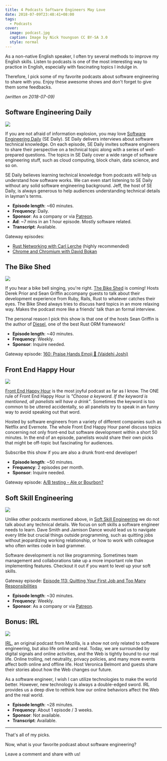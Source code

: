```yaml
---
title: 4 Podcasts Software Engineers May Love
date: 2018-07-09T23:48:41+08:00
tags:
  - Podcasts
cover:
  image: podcast.jpg
  caption: Image by Nick Youngson CC BY-SA 3.0
  style: normal
---
```


As a non-native English speaker, I often try several methods to improve my English skills. Listen to podcasts is one of the most interesting way to practice in English, especially with fascinating topics I indulge in.

Therefore, I pick some of my favorite podcasts about software engineering to share with you. Enjoy these awesome shows and don't forget to give them some feedbacks.

_(written on 2018-07-09)_

## Software Engineering Daily

[![](https://is1-ssl.mzstatic.com/image/thumb/Music62/v4/6e/3a/7f/6e3a7f2d-b42a-fddd-8761-f2bc316d20b9/source/200x200bb.jpg)][sedaily]

If you are not afraid of information explosion, you may love [Software Engineering Daily][sedaily] (SE Daily). SE Daily delivers interviews about software technical knowledge. On each episode, SE Daily invites software engineers to share their perspective on a technical topic along with a series of well-prepared questions. The topics in SE Daily cover a wide range of software engineering stuff, such as cloud computing, block chain, data science, and so on.

SE Daily believes learning technical knowledge from podcasts will help us understand how software works. We can even start listening to SE Daily without any solid software engineering background. Jeff, the host of SE Daily, is always generous to help audiences understanding technical details in layman's terms.

- **Episode length**: ~60 minutes.
- **Frequency**: Daily.
- **Sponsor**: As a company or via [Patreon](https://www.patreon.com/user?u=4173731).
- **Ad**: ~7 mins in an 1 hour episode. Mostly software related.
- **Transcript**: Available.

Gateway episodes:

- [Rust Networking with Carl Lerche](https://softwareengineeringdaily.com/2018/06/19/rust-networking-with-carl-lerche/) (highly recommended)
- [Chrome and Chromium with David Bokan](https://softwareengineeringdaily.com/2018/06/28/chrome-and-chromium-with-david-bokan/)

[sedaily]: https://softwareengineeringdaily.com/

## The Bike Shed

[![](https://is2-ssl.mzstatic.com/image/thumb/Music118/v4/b0/76/fd/b076fd6a-dc35-570d-99cb-718b2d019f52/source/200x200bb.jpg)][bikeshed]

If you hear a bike bell singing, you're right. [The Bike Shed][bikeshed] is coming! Hosts Derek Prior and Sean Griffin accompany guests to talk about their development experience from Ruby, Rails, Rust to whatever catches their eyes. The Bike Shed always tries to discuss hard topics in an more relaxing way. Makes the podcast more like a friends' talk than an formal interview.

The personal reason I pick this show is that one of the hosts Sean Griffin is the author of [Diesel](http://diesel.rs/), one of the best Rust ORM framework!

- **Episode length**: ~40 minutes.
- **Frequency**: Weekly.
- **Sponsor**: Inquire needed.

Gateway episode: [160: Praise Hands Emoji 🙌 (Vaidehi Joshi)](http://bikeshed.fm/160)

[bikeshed]: http://bikeshed.fm/

## Front End Happy Hour

[![](https://is2-ssl.mzstatic.com/image/thumb/Music125/v4/7d/15/39/7d1539eb-123b-8b45-badc-0bbfdedaf82e/source/200x200bb.jpg)][frontendhh]

[Front End Happy Hour][frontendhh] is the most joyful podcast as far as I know. The ONE rule of Front End Happy Hour is _"Choose a keyword. If the keyword is mentioned, all panelists will have a drink"_. Sometimes the keyword is too common to be uttered accidentally, so all panelists try to speak in an funny way to avoid speaking out that word.

Hosted by software engineers from a variety of different companies such as Netflix and Evernote. The whole Front End Happy Hour panel discuss topics concerning not only front-end but software development within a short 50 minutes. In the end of an episode, panelists would share their own picks that might be off-topic but fascinating for audiences.

Subscribe this show if you are also a drunk front-end developer!

- **Episode length**: ~50 minutes.
- **Frequency**: 2 episodes per month.
- **Sponsor**: Inquire needed.

Gateway episode: [A/B testing - Ale or Bourbon?](http://frontendhappyhour.com/episodes/ab-testing-ale-or-bourbon/)

[frontendhh]: http://frontendhappyhour.com/

## Soft Skill Engineering

[![](https://is5-ssl.mzstatic.com/image/thumb/Music71/v4/56/d4/c2/56d4c2a4-be6e-5dcc-aec6-aa3817008e3e/source/200x200bb.jpg)][softskills]

Unlike other podcasts mentioned above, in [Soft Skill Engineering][softskills] we do not talk about any technical details. We focus on soft skills a software engineer needs to learn. Dave Smith and Jamison Dance would lead us to navigate every little but crucial things outside programming, such as quitting jobs without jeopardizing working relationship, or how to work with colleague who often writes code in bad grammer.

Software development is not like programming. Sometimes team management and collaborations take up a more important role than implementing features. Checkout it out if you want to level up your soft skills.

Gateway episode: [Episode 113: Quitting Your First Job and Too Many Responsibilities](https://softskills.audio/2018/06/25/episode-113-quitting-the-first-job-and-too-many-responsibilities/)

- **Episode length**: ~30 minutes.
- **Frequency**: Weekly.
- **Sponsor**: As a company or via [Patreon](https://www.patreon.com/SoftSkillsEng).

[softskills]: https://softskills.audio/

## Bonus: IRL

[![](https://is5-ssl.mzstatic.com/image/thumb/Music117/v4/3a/07/e5/3a07e502-96b4-7ef2-aa07-7bcb2e2c4c7e/source/200x200bb.jpg)][irl]

[IRL][irl], an original podcast from Mozilla, is a show not only related to software engineering, but also life online and real. Today, we are surrounded by digital signals and online activities, and the Web is tightly bound to our real life. Online trolling, net neutrality, privacy policies, and many more events affect both online and offline life. Host Veronica Belmont and guests share their stories about how the Web changes our future.

As a software engineer, I wish I can utilize technologies to make the world better. However, new technology is always a double-edged sword. IRL provides us a deep dive to rethink how our online behaviors affect the Web and the real world.

- **Episode length**: ~28 minutes.
- **Frequency**: About 1 episode / 3 weeks.
- **Sponsor**: Not available.
- **Transcript**: Available.

[irl]: https://irlpodcast.org/

---

That's all of my picks.

Now, what is your favorite podcast about software engineering?

Leave a comment and share with us!
